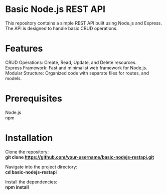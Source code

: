# Basic Node.js REST API
This repository contains a simple REST API built using Node.js and Express. The API is designed to handle basic CRUD operations.

# Features
CRUD Operations: Create, Read, Update, and Delete resources.</br>
Express Framework: Fast and minimalist web framework for Node.js.</br>
Modular Structure: Organized code with separate files for routes, and models.</br>
# Prerequisites
Node.js </br>
npm 
# Installation
Clone the repository:</br>
<b>git clone https://github.com/your-username/basic-nodejs-restapi.git</b><br>

Navigate into the project directory:<br>
<b>cd basic-nodejs-restapi</b><br>

Install the dependencies:<br>
<b>npm install</b>

